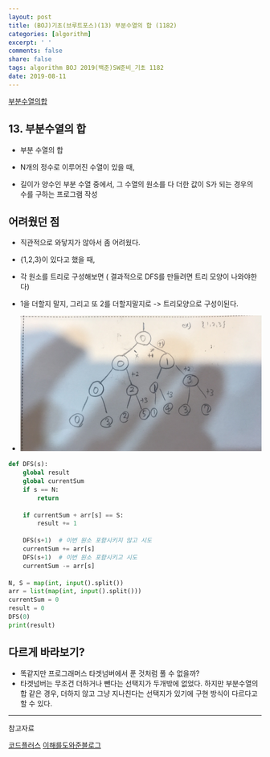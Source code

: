 ```yaml
---
layout: post
title: (BOJ)기초(브루트포스)(13) 부분수열의 합 (1182)
categories: [algorithm]
excerpt: ' '
comments: false
share: false
tags: algorithm BOJ 2019(백준)SW준비_기초 1182
date: 2019-08-11
---
```


[부분수열의합](https://www.acmicpc.net/problem/1182)

## 13. 부분수열의 합

- 부분 수열의 합

- N개의 정수로 이루어진 수열이 있을 때,
- 길이가 양수인 부분 수열 중에서, 그 수열의 원소를 다 더한 값이 S가 되는 경우의 수를 구하는 프로그램 작성

## 어려웠던 점

- 직관적으로 와닿지가 않아서 좀 어려웠다.
- {1,2,3}이 있다고 했을 때,
- 각 원소를 트리로 구성해보면 ( 결과적으로 DFS를 만들려면 트리 모양이 나와야한다)
- 1을 더할지 말지, 그리고 또 2를 더할지말지로 -> 트리모양으로 구성이된다.

- ![No Image](/assets/posts/20190811/2.png)

```python
def DFS(s):
    global result
    global currentSum
    if s == N:
        return

    if currentSum + arr[s] == S:
        result += 1

    DFS(s+1)  # 이번 원소 포함시키지 않고 시도
    currentSum += arr[s]
    DFS(s+1)  # 이번 원소 포함시키고 시도
    currentSum -= arr[s]

N, S = map(int, input().split())
arr = list(map(int, input().split()))
currentSum = 0
result = 0
DFS(0)
print(result)
```

## 다르게 바라보기?

- 똑같지만 프로그래머스 타겟넘버에서 푼 것처럼 풀 수 없을까?
- 타겟넘버는 무조건 더하거나 뺀다는 선택지가 두개밖에 없었다. 하지만 부분수열의 합 같은 경우, 더하지 않고 그냥 지나친다는 선택지가 있기에 구현 방식이 다르다고 할 수 있다.

---

참고자료

[코드플러스](https://code.plus/course/32)
[이해를도와준블로그](https://m.blog.naver.com/PostView.nhn?blogId=kks227&logNo=220786417910&proxyReferer=https%3A%2F%2Fwww.google.com%2F)

